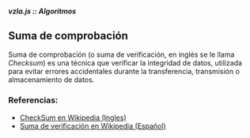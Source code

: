 ##### vzla.js :: Algoritmos
## Suma de comprobación

Suma de comprobación (o suma de verificación, en inglés se le llama *Checksum*)
    es una técnica que verificar la integridad de datos, utilizada para evitar
    errores accidentales durante la transferencia, transmisión o almacenamiento
    de datos.


### Referencias:

- [CheckSum en Wikipedia (Ingles)](http://en.wikipedia.org/wiki/Checksum)
- [Suma de verificación en Wikipedia (Español)](http://es.wikipedia.org/wiki/Suma_de_verificaci%C3%B3n)
